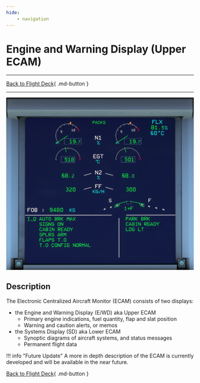 ```yaml
---
hide:
    - navigation
---
```


# Engine and Warning Display (Upper ECAM)

---

[Back to Flight Deck](../flight-deck.md){ .md-button }

---

![Upper ECAM](../../../assets/a32nx-briefing/front/Upper-ECAM.png "Upper ECAM")

## Description

The Electronic Centralized Aircraft Monitor (ECAM) consists of two displays:

- the Engine and Warning Display (E/WD) aka Upper ECAM
    - Primary engine indications, fuel quantity, flap and slat position
    - Warning and caution alerts, or memos
- the Systems Display (SD) aka Lower ECAM
    - Synoptic diagrams of aircraft systems, and status messages
    - Permanent flight data


<!-- TODO: UPDATE -->
!!! info "Future Update"
    A more in depth description of the ECAM is currently developed and will be available in the near future.

[Back to Flight Deck](../flight-deck.md){ .md-button }
